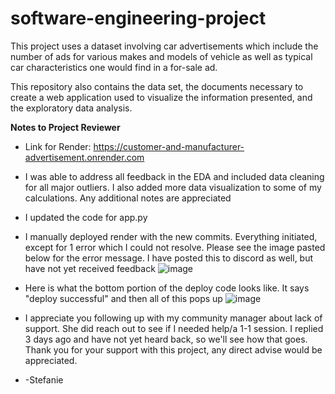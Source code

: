 # software-engineering-project

This project uses a dataset involving car advertisements which include the number of ads for various makes and models of vehicle as well as typical car characteristics one would find in a for-sale ad.

This repository also contains the data set, the documents necessary to create a web application used to visualize the information presented, and the exploratory data analysis.

<b>Notes to Project Reviewer</b>
- Link for Render: https://customer-and-manufacturer-advertisement.onrender.com
- I was able to address all feedback in the EDA and included data cleaning for all major outliers.  I also added more data visualization to some of my calculations.  Any additional notes are appreciated
- I updated the code for app.py
- I manually deployed render with the new commits.  Everything initiated, except for 1 error which I could not resolve.  Please see the image pasted below for the error message.  I have posted this to discord as well, but have not yet received feedback
 ![image](https://github.com/DrStefanieBenson/software-engineering-project/assets/124464480/179104bc-da4e-4be2-af35-9c6333e4dec2)
- Here is what the bottom portion of the deploy code looks like.  It says "deploy successful" and then all of this pops up
 ![image](https://github.com/DrStefanieBenson/software-engineering-project/assets/124464480/83afcd8b-22cd-4d5f-a006-d9e34bfe5c40)

- I appreciate you following up with my community manager about lack of support.  She did reach out to see if I needed help/a 1-1 session.  I replied 3 days ago and have not yet heard back, so we'll see how that goes.  Thank you for your support with this project, any direct advise would be appreciated.
- -Stefanie
